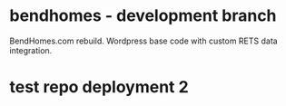 # bendhomes - development branch 
BendHomes.com rebuild.  Wordpress base code with custom RETS data integration.

# test repo deployment 2

